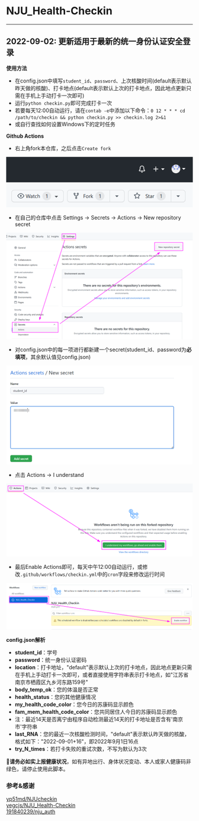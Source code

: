 # NJU_Health-Checkin

---
2022-09-02: 更新适用于最新的统一身份认证安全登录
---

**使用方法**

* 在config.json中填写`student_id`、`password`、上次核酸时间(default表示默认昨天做的核酸)、打卡地点(default表示默认上次的打卡地点，因此地点更新只需在手机上手动打卡一次即可)
* 运行`python checkin.py`即可完成打卡一次
* 若要每天12:00自动运行，请在`contab -e`中添加以下命令：`0 12 * * * cd /path/to/checkin && python checkin.py >> checkin.log 2>&1`
* 或自行查找如何设置Windows下的定时任务

**Github Actions**
* 右上角fork本仓库，之后点击`Create fork`

![1662048592065](image/README/1662048592065.png)

* 在自己的仓库中点击 Settings -> Secrets -> Actions -> New repository secret

![1662048748666](image/README/1662048748666.png)

* 对config.json中的每一项进行都新建一个secret(student_id、password为**必填项**，其余默认值见config.json)

![1662088555802](image/README/1662088555802.png)

* 点击 Actions -> I understand

![1662048939547](image/README/1662048939547.png)

* 最后Enable Actions即可，每天中午12:00自动运行，或修改`.github/workflows/checkin.yml`中的`cron`字段来修改运行时间

![1662049002323](image/README/1662049002323.png)

**config.json解析**

* **student_id**：学号
* **password**：统一身份认证密码
* **location**：打卡地址，"default"表示默认上次的打卡地点，因此地点更新只需在手机上手动打卡一次即可，或者直接使用字符串表示打卡地点，如"江苏省南京市栖霞区九乡河东路159号"
* **body_temp_ok**：您的体温是否正常
* **health_status**：您的其他健康情况
* **my_health_code_color**：您今日的苏康码显示颜色
* **fam_mem_health_code_color**：您共同居住人今日的苏康码显示颜色
* 注：最近14天是否离宁由程序自动检测最近14天的打卡地址是否含有'南京市'字符串
* **last_RNA**：您的最近一次核酸检测时间，"default"表示默认昨天做的核酸，格式如下："2022-09-01+16"，即2022年9月1日16点
* **try_N_times**：若打卡失败的重试次数，不写为默认为3次

:rotating_light:**请务必如实上报健康状况**，如有异地出行、身体状况变动、本人或家人健康码非绿色，请停止使用此脚本。

### 参考&感谢

[yp51md/NJUcheckin](https://github.com/yp51md/NJUcheckin)  
[yegcjs/NJU_Health-Checkin](https://github.com/yegcjs/NJU_Health-Checkin)  
[191840239/nju_auth](https://github.com/191840239/nju_auth)